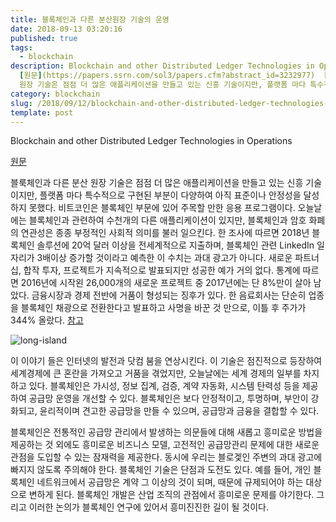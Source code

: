 ```yaml
---
title: 블록체인과 다른 분산원장 기술의 운영
date: 2018-09-13 03:20:16
published: true
tags:
  - blockchain
description: Blockchain and other Distributed Ledger Technologies in Operations
  [원문](https://papers.ssrn.com/sol3/papers.cfm?abstract_id=3232977)  블룩체인과 다른 분산
  원장 기술은 점점 더 많은 애플리케이션을 만들고 있는 신흥 기술이지만, 플랫폼 마다 특수적으로 ...
category: blockchain
slug: /2018/09/12/blockchain-and-other-distributed-ledger-technologies-in-operations/
template: post
---
```

Blockchain and other Distributed Ledger Technologies in Operations

[원문](https://papers.ssrn.com/sol3/papers.cfm?abstract_id=3232977)

블룩체인과 다른 분산 원장 기술은 점점 더 많은 애플리케이션을 만들고 있는 신흥 기술이지만, 플랫폼 마다 특수적으로 구현된 부분이 다양하여 아직 표준이나 안정성을 달성하지 못했다. 비트코인은 블록체인 부문에 있어 주목할 만한 응용 프로그램이다. 오늘날에는 블록체인과 관련하여 수천개의 다른 애플리케이션이 있지만, 블록체인과 암호 화폐의 연관성은 종종 부정적인 사회적 의미를 불러 일으킨다. 한 조사에 따르면 2018년 블록체인 솔루션에 20억 달러 이상을 전세계적으로 지출하며, 블록체인 관련 LinkedIn 일자리가 3배이상 증가할 것이라고 예측한 이 수치는 과대 광고가 아니다. 새로운 파트너십, 합작 투자, 프로젝트가 지속적으로 발표되지만 성공한 예가 거의 없다. 통계에 따르면 2016년에 시작왼 26,000개의 새로운 프로젝트 중 2017년에는 단 8%만이 살아 남았다. 금융시장과 경제 전반에 거품이 형성되는 징후가 있다. 한 음료회사는 단순히 업종을 블록체인 채광으로 전환한다고 발표하고 사명을 바꾼 것 만으로, 이틀 후 주가가 344% 올랐다. [참고](https://www.bloomberg.com/news/articles/2017-12-21/crypto-craze-sees-long-island-iced-tea-rename-as-long-blockchain)

![long-island](https://fm.cnbc.com/applications/cnbc.com/resources/editorialfiles/charts/2017/12/1513890346_LTEA_chart.jpeg)

이 이야기 들은 인터넷의 발전과 닷컴 붐을 연상시킨다. 이 기술은 점진적으로 등장하여 세계경제에 큰 혼란을 가져오고 거품을 겪었지만, 오늘날에는 세계 경제의 일부를 차지하고 있다. 블록체인은 가시성, 정보 집계, 검증, 계약 자동화, 시스템 탄력성 등을 제공하여 공급망 운영을 개선할 수 있다. 블록체인은 보다 안정적이고, 투명하며, 부안이 강화되고, 윤리적이며 견고한 공급망을 만들 수 있으며, 공급망과 금융을 결합할 수 있다. 

블록체인은 전통적인 공급망 관리에서 발생하는 의문들에 대해 새롭고 흥미로운 방법을 제공하는 것 외에도 흥미로운 비즈니스 모델, 고전적인 공급망관리 문제에 대한 새로운 관점을 도입할 수 있는 잠재력을 제공한다. 동시에 우리는 블로겣인 주변의 과대 광고에 빠지지 않도록 주의해야 한다. 블록체인 기술은 단점과 도전도 있다. 예를 들어, 개인 블록체인 네트워크에서 공급망은 계약 그 이상의 것이 되며, 때문에 규제되어야 하는 대상으로 변하게 된다. 블록체인 개발은 산업 조직의 관점에서 흥미로운 문제를 야기한다. 그리고 이러한 논의가 블록체인 연구에 있어서 흥미진진한 길이 될 것이다. 